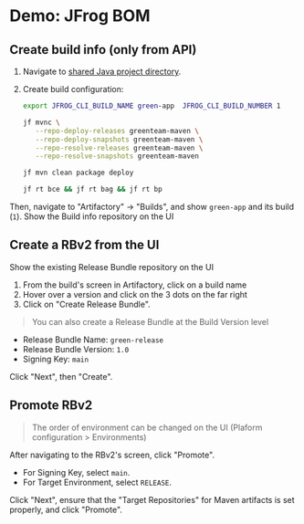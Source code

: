 # Demo: JFrog BOM

## Create build info (only from API)

1. Navigate to [shared Java project directory](../../common/java).
2. Create build configuration:

   ```bash
   export JFROG_CLI_BUILD_NAME green-app  JFROG_CLI_BUILD_NUMBER 1
   
   jf mvnc \
      --repo-deploy-releases greenteam-maven \
      --repo-deploy-snapshots greenteam-maven \
      --repo-resolve-releases greenteam-maven \
      --repo-resolve-snapshots greenteam-maven
   
   jf mvn clean package deploy 

   jf rt bce && jf rt bag && jf rt bp
   ```

Then, navigate to "Artifactory" -> "Builds", and show `green-app` and its build (`1`).
Show the Build info repository on the UI

## Create a RBv2 from the UI

Show the existing Release Bundle repository on the UI

1. From the build's screen in Artifactory, click on a build name 
2. Hover over a version and click on the 3 dots on the far right
3. Click on "Create Release Bundle".

> You can also create a Release Bundle at the Build Version level

* Release Bundle Name: `green-release`
* Release Bundle Version: `1.0`
* Signing Key: `main`

Click "Next", then "Create".

## Promote RBv2

> The order of environment can be changed on the UI (Plaform configuration > Environments)

After navigating to the RBv2's screen, click "Promote".

* For Signing Key, select `main`.
* For Target Environment, select `RELEASE`.

Click "Next", ensure that the "Target Repositories" for Maven artifacts is set properly, and click "Promote".

